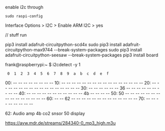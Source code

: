 enable i2c through 
```
sudo raspi-config
```
Interface Options > I2C > Enable ARM I2C > yes

// stuff run

pip3 install adafruit-circuitpython-scd4x
sudo pip3 install adafruit-circuitpython-max9744 --break-system-packages
sudo pip3 install adafruit-circuitpython-seesaw --break-system-packages
pip3 install board

frank@raspberrypi:~ $ i2cdetect -y 1
     
     
     0  1  2  3  4  5  6  7  8  9  a  b  c  d  e  f
00:                         -- -- -- -- -- -- -- -- 
10: -- -- -- -- -- -- -- -- -- -- -- -- -- -- -- -- 
20: -- -- -- -- -- -- -- -- -- -- -- -- -- -- -- -- 
30: -- -- -- -- -- -- 36 -- -- -- -- -- -- -- -- -- 
40: -- -- -- -- -- -- -- -- -- -- -- 4b -- -- -- -- 
50: 50 -- -- -- -- -- -- -- -- -- -- -- -- -- -- -- 
60: -- -- 62 -- -- -- -- -- -- -- -- -- -- -- -- -- 
70: -- -- -- -- -- -- -- --   

62: Audio amp
4b co2 snsor
50 display



https://avw.mdr.de/streams/284340-0_mp3_high.m3u
